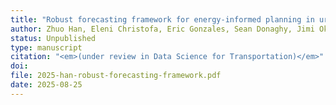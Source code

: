 ```yaml
---
title: "Robust forecasting framework for energy-informed planning in urban rail transit systems"
author: Zhuo Han, Eleni Christofa, Eric Gonzales, Sean Donaghy, Jimi Oke
status: Unpublished
type: manuscript
citation: "<em>(under review in Data Science for Transportation)</em>"
doi: 
file: 2025-han-robust-forecasting-framework.pdf
date: 2025-08-25
---
```




